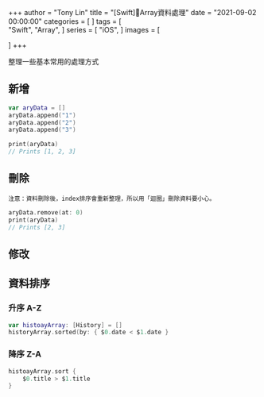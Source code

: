 +++
author = "Tony Lin"
title = "[Swift]Array資料處理"
date = "2021-09-02 00:00:00"
categories = [
]
tags = [    
  "Swift",
  "Array",
]
series = [
  "iOS",
]
images = [
  
]
+++

整理一些基本常用的處理方式
<!--more-->

## 新增

```swift
var aryData = []
aryData.append("1")
aryData.append("2")
aryData.append("3")

print(aryData)
// Prints [1, 2, 3]
```

## 刪除

    注意：資料刪除後，index排序會重新整理，所以用「迴圈」刪除資料要小心。

```swift
aryData.remove(at: 0)
print(aryData)
// Prints [2, 3]
```

## 修改


## 資料排序

### 升序 A-Z

```swift
var histoayArray: [History] = []
historyArray.sorted(by: { $0.date < $1.date }
```

### 降序 Z-A

```swift
histoayArray.sort {
    $0.title > $1.title
}
```
